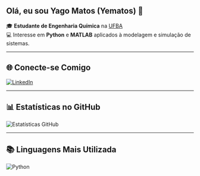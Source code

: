## Olá, eu sou Yago Matos (Yematos) 👋

🎓 **Estudante de Engenharia Química** na [UFBA](https://www.ufba.br)  
💻 Interesse em **Python** e **MATLAB** aplicados à modelagem e simulação de sistemas.

---

## 🌐 Conecte-se Comigo
[![LinkedIn](https://img.shields.io/badge/LinkedIn-Yago%20Matos-blue?style=flat-square&logo=linkedin)](https://www.linkedin.com/in/yagomatos)

---

## 📊 Estatísticas no GitHub
![Estatísticas GitHub](https://github-readme-stats.vercel.app/api?username=yematos&show_icons=true&theme=tokyonight)

---

## 📚 Linguagens Mais Utilizada
![Python](https://img.shields.io/badge/Python-100%25-blue?style=for-the-badge&logo=python)
